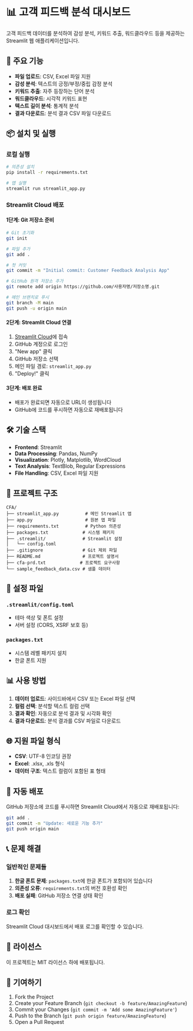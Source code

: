 # 📊 고객 피드백 분석 대시보드

고객 피드백 데이터를 분석하여 감성 분석, 키워드 추출, 워드클라우드 등을 제공하는 Streamlit 웹 애플리케이션입니다.

## 🚀 주요 기능

- **파일 업로드**: CSV, Excel 파일 지원
- **감성 분석**: 텍스트의 긍정/부정/중립 감정 분석
- **키워드 추출**: 자주 등장하는 단어 분석
- **워드클라우드**: 시각적 키워드 표현
- **텍스트 길이 분석**: 통계적 분석
- **결과 다운로드**: 분석 결과 CSV 파일 다운로드

## 📦 설치 및 실행

### 로컬 실행

```bash
# 의존성 설치
pip install -r requirements.txt

# 앱 실행
streamlit run streamlit_app.py
```

### Streamlit Cloud 배포

#### 1단계: Git 저장소 준비

```bash
# Git 초기화
git init

# 파일 추가
git add .

# 첫 커밋
git commit -m "Initial commit: Customer Feedback Analysis App"

# GitHub 원격 저장소 추가
git remote add origin https://github.com/사용자명/저장소명.git

# 메인 브랜치로 푸시
git branch -M main
git push -u origin main
```

#### 2단계: Streamlit Cloud 연결

1. [Streamlit Cloud](https://share.streamlit.io/)에 접속
2. GitHub 계정으로 로그인
3. "New app" 클릭
4. GitHub 저장소 선택
5. 메인 파일 경로: `streamlit_app.py`
6. "Deploy!" 클릭

#### 3단계: 배포 완료

- 배포가 완료되면 자동으로 URL이 생성됩니다
- GitHub에 코드를 푸시하면 자동으로 재배포됩니다

## 🛠️ 기술 스택

- **Frontend**: Streamlit
- **Data Processing**: Pandas, NumPy
- **Visualization**: Plotly, Matplotlib, WordCloud
- **Text Analysis**: TextBlob, Regular Expressions
- **File Handling**: CSV, Excel 파일 지원

## 📁 프로젝트 구조

```
CFA/
├── streamlit_app.py          # 메인 Streamlit 앱
├── app.py                    # 원본 앱 파일
├── requirements.txt          # Python 의존성
├── packages.txt             # 시스템 패키지
├── .streamlit/              # Streamlit 설정
│   └── config.toml
├── .gitignore               # Git 제외 파일
├── README.md                # 프로젝트 설명서
├── cfa-prd.txt             # 프로젝트 요구사항
└── sample_feedback_data.csv # 샘플 데이터
```

## 🔧 설정 파일

### `.streamlit/config.toml`
- 테마 색상 및 폰트 설정
- 서버 설정 (CORS, XSRF 보호 등)

### `packages.txt`
- 시스템 레벨 패키지 설치
- 한글 폰트 지원

## 📊 사용 방법

1. **데이터 업로드**: 사이드바에서 CSV 또는 Excel 파일 선택
2. **컬럼 선택**: 분석할 텍스트 컬럼 선택
3. **결과 확인**: 자동으로 분석 결과 및 시각화 확인
4. **결과 다운로드**: 분석 결과를 CSV 파일로 다운로드

## 🌐 지원 파일 형식

- **CSV**: UTF-8 인코딩 권장
- **Excel**: .xlsx, .xls 형식
- **데이터 구조**: 텍스트 컬럼이 포함된 표 형태

## 🔄 자동 배포

GitHub 저장소에 코드를 푸시하면 Streamlit Cloud에서 자동으로 재배포됩니다:

```bash
git add .
git commit -m "Update: 새로운 기능 추가"
git push origin main
```

## 📞 문제 해결

### 일반적인 문제들

1. **한글 폰트 문제**: `packages.txt`에 한글 폰트가 포함되어 있습니다
2. **의존성 오류**: `requirements.txt`의 버전 호환성 확인
3. **배포 실패**: GitHub 저장소 연결 상태 확인

### 로그 확인

Streamlit Cloud 대시보드에서 배포 로그를 확인할 수 있습니다.

## 📝 라이선스

이 프로젝트는 MIT 라이선스 하에 배포됩니다.

## 🤝 기여하기

1. Fork the Project
2. Create your Feature Branch (`git checkout -b feature/AmazingFeature`)
3. Commit your Changes (`git commit -m 'Add some AmazingFeature'`)
4. Push to the Branch (`git push origin feature/AmazingFeature`)
5. Open a Pull Request



